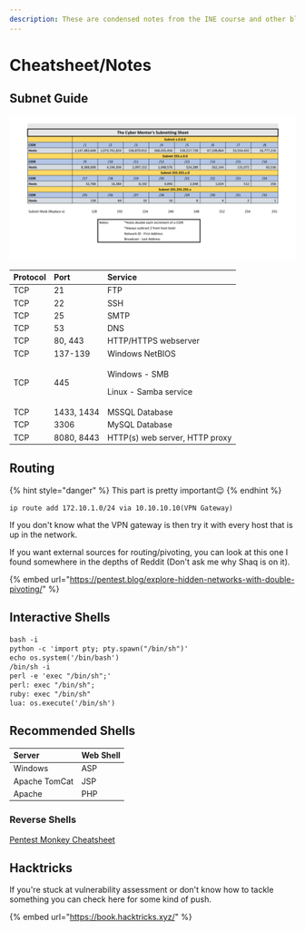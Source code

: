 ```yaml
---
description: These are condensed notes from the INE course and other blogs and articles.
---
```


# Cheatsheet/Notes

## Subnet Guide

![TheCyberMentor&apos;s subnet guide](../../.gitbook/assets/subnet-guide-sheet1.png)

<table>
  <thead>
    <tr>
      <th style="text-align:left">Protocol</th>
      <th style="text-align:left">Port</th>
      <th style="text-align:left">Service</th>
    </tr>
  </thead>
  <tbody>
    <tr>
      <td style="text-align:left">TCP</td>
      <td style="text-align:left">21</td>
      <td style="text-align:left">FTP</td>
    </tr>
    <tr>
      <td style="text-align:left">TCP</td>
      <td style="text-align:left">22</td>
      <td style="text-align:left">SSH</td>
    </tr>
    <tr>
      <td style="text-align:left">TCP</td>
      <td style="text-align:left">25</td>
      <td style="text-align:left">SMTP</td>
    </tr>
    <tr>
      <td style="text-align:left">TCP</td>
      <td style="text-align:left">53</td>
      <td style="text-align:left">DNS</td>
    </tr>
    <tr>
      <td style="text-align:left">TCP</td>
      <td style="text-align:left">80, 443</td>
      <td style="text-align:left">HTTP/HTTPS webserver</td>
    </tr>
    <tr>
      <td style="text-align:left">TCP</td>
      <td style="text-align:left">137-139</td>
      <td style="text-align:left">Windows NetBIOS</td>
    </tr>
    <tr>
      <td style="text-align:left">TCP</td>
      <td style="text-align:left">445</td>
      <td style="text-align:left">
        <p>Windows - SMB</p>
        <p>Linux - Samba service</p>
      </td>
    </tr>
    <tr>
      <td style="text-align:left">TCP</td>
      <td style="text-align:left">1433, 1434</td>
      <td style="text-align:left">MSSQL Database</td>
    </tr>
    <tr>
      <td style="text-align:left">TCP</td>
      <td style="text-align:left">3306</td>
      <td style="text-align:left">MySQL Database</td>
    </tr>
    <tr>
      <td style="text-align:left">TCP</td>
      <td style="text-align:left">8080, 8443</td>
      <td style="text-align:left">HTTP(s) web server, HTTP proxy</td>
    </tr>
  </tbody>
</table>

## Routing

{% hint style="danger" %}
This part is pretty important😉 
{% endhint %}

```text
ip route add 172.10.1.0/24 via 10.10.10.10(VPN Gateway)
```

If you don't know what the VPN gateway is then try it with every host that is up in the network.

If you want external sources for routing/pivoting, you can look at this one I found somewhere in the depths of Reddit \(Don't ask me why Shaq is on it\). 

{% embed url="https://pentest.blog/explore-hidden-networks-with-double-pivoting/" %}

## Interactive Shells

```text
bash -i
python -c 'import pty; pty.spawn("/bin/sh")'
echo os.system('/bin/bash')
/bin/sh -i
perl -e 'exec "/bin/sh";'
perl: exec "/bin/sh";
ruby: exec "/bin/sh"
lua: os.execute('/bin/sh')
```

## Recommended Shells

| Server | Web Shell |
| :--- | :--- |
| Windows | ASP |
| Apache TomCat | JSP |
| Apache | PHP |

### Reverse Shells

[Pentest Monkey Cheatsheet](https://pentestmonkey.net/cheat-sheet/shells/reverse-shell-cheat-sheet)

## Hacktricks

If you're stuck at vulnerability assessment or don't know how to tackle something you can check here for some kind of push.

{% embed url="https://book.hacktricks.xyz/" %}

